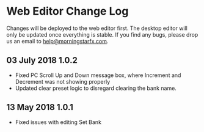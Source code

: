 # Web Editor Change Log
Changes will be deployed to the web editor first. The desktop editor will only be updated once everything is stable. If you find any bugs, please drop us an email to help@morningstarfx.com.

## 03 July 2018 1.0.2
- Fixed PC Scroll Up and Down message box, where Increment and Decrement was not showing properly
- Updated clear preset logic to disregard clearing the bank name.

## 13 May 2018 1.0.1
- Fixed issues with editing Set Bank
